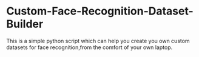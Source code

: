 # Custom-Face-Recognition-Dataset-Builder

This is a simple python script which can help you create you own custom datasets for face recognition,from the comfort of your own laptop.
